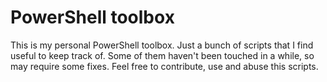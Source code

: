 PowerShell toolbox
=================

This is my personal PowerShell toolbox.
Just a bunch of scripts that I find useful to keep track of.
Some of them haven't been touched in a while, so may require some fixes.
Feel free to contribute, use and abuse this scripts.